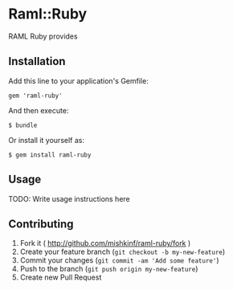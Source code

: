 # Raml::Ruby

RAML Ruby provides

## Installation

Add this line to your application's Gemfile:

    gem 'raml-ruby'

And then execute:

    $ bundle

Or install it yourself as:

    $ gem install raml-ruby

## Usage

TODO: Write usage instructions here

## Contributing

1. Fork it ( http://github.com/mishkinf/raml-ruby/fork )
2. Create your feature branch (`git checkout -b my-new-feature`)
3. Commit your changes (`git commit -am 'Add some feature'`)
4. Push to the branch (`git push origin my-new-feature`)
5. Create new Pull Request

